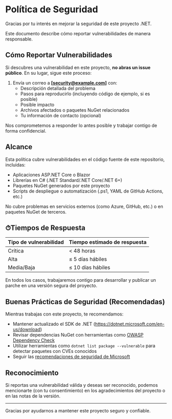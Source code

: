 # Política de Seguridad

Gracias por tu interés en mejorar la seguridad de este proyecto .NET.

Este documento describe cómo reportar vulnerabilidades de manera responsable.

## Cómo Reportar Vulnerabilidades

Si descubres una vulnerabilidad en este proyecto, **no abras un issue público**. En su lugar, sigue este proceso:

1. Envía un correo a **[security@example.com]** con:
   - Descripción detallada del problema
   - Pasos para reproducirlo (incluyendo código de ejemplo, si es posible)
   - Posible impacto
   - Archivos afectados o paquetes NuGet relacionados
   - Tu información de contacto (opcional)

Nos comprometemos a responder lo antes posible y trabajar contigo de forma confidencial.

## Alcance

Esta política cubre vulnerabilidades en el código fuente de este repositorio, incluidas:

- Aplicaciones ASP.NET Core o Blazor
- Librerías en C# (.NET Standard/.NET Core/.NET 6+)
- Paquetes NuGet generados por este proyecto
- Scripts de despliegue o automatización (.ps1, YAML de GitHub Actions, etc.)

No cubre problemas en servicios externos (como Azure, GitHub, etc.) o en paquetes NuGet de terceros.

## ⏱Tiempos de Respuesta

| Tipo de vulnerabilidad | Tiempo estimado de respuesta |
|------------------------|------------------------------|
| Crítica                | < 48 horas                   |
| Alta                   | ≤ 5 días hábiles             |
| Media/Baja             | ≤ 10 días hábiles            |

En todos los casos, trabajaremos contigo para desarrollar y publicar un parche en una versión segura del proyecto.

## Buenas Prácticas de Seguridad (Recomendadas)

Mientras trabajas con este proyecto, te recomendamos:

- Mantener actualizado el SDK de .NET (https://dotnet.microsoft.com/en-us/download)
- Revisar dependencias NuGet con herramientas como [OWASP Dependency Check](https://jeremylong.github.io/DependencyCheck/)
- Utilizar herramientas como `dotnet list package --vulnerable` para detectar paquetes con CVEs conocidos
- Seguir las [recomendaciones de seguridad de Microsoft](https://learn.microsoft.com/en-us/dotnet/standard/security/)

## Reconocimiento

Si reportas una vulnerabilidad válida y deseas ser reconocido, podemos mencionarte (con tu consentimiento) en los agradecimientos del proyecto o en las notas de la versión.

---

Gracias por ayudarnos a mantener este proyecto seguro y confiable.
